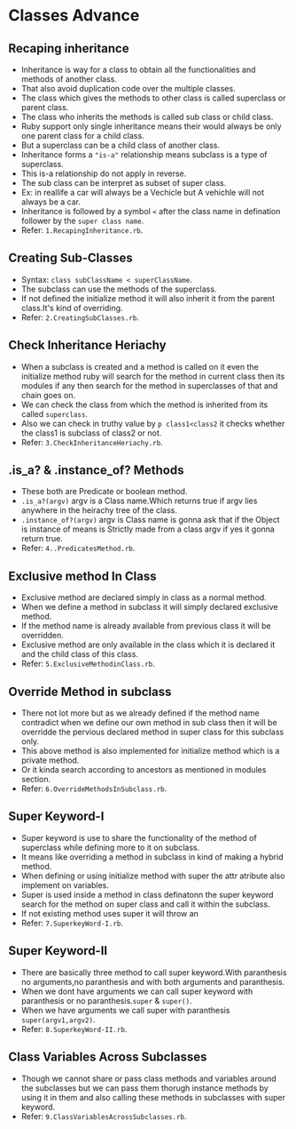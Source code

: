 # Classes Advance

 ## Recaping inheritance
  - Inheritance is way for a class to obtain all the functionalities and methods of another class.
  - That also avoid duplication code over the multiple classes.
  - The class which gives the methods to other class is called superclass or parent class.
  - The class who inherits the methods is called sub class or child class.
  - Ruby support only single inheritance means their would always be only one parent class for a child class.
  - But a superclass can be a child class of another class.
  - Inheritance forms a `"is-a"` relationship means subclass is a type of superclass.
  - This is-a relationship do not apply in reverse.
  - The sub class can be interpret as subset of super class.
  - Ex: in reallife a car will always be a Vechicle but A vehichle will not always be a car.
  - Inheritance is followed by a symbol `<` after the class name in defination follower by the `super class name`.
  - Refer: `1.RecapingInheritance.rb`.

 ## Creating Sub-Classes
  - Syntax: `class subClassName < superClassName`.
  - The subclass can use the methods of the superclass.
  - If not defined the initialize method it will also inherit it from the parent class.It's kind of overriding.
  - Refer: `2.CreatingSubClasses.rb`.

 ## Check Inheritance Heriachy 
  - When a subclass is created and a method is called on it even the initialize method ruby will search for the method in current class then its modules if any then search for the method in superclasses of that and chain goes on. 
  - We can check the class from which the method is inherited from its called `superclass`.
  - Also we can check in truthy value by `p class1<class2` it checks whether the class1 is subclass of class2 or not.
  - Refer: `3.CheckInheritanceHeriachy.rb`.

 ## .is_a? & .instance_of? Methods
  - These both are Predicate or boolean method.
  - `.is_a?(argv)` argv is a Class name.Which returns true if argv lies anywhere in the heirachy tree of the class.
  - `.instance_of?(argv)` argv is Class name is gonna ask that if the Object is instance of means is Strictly made from a class argv if yes it gonna return true.
  - Refer: `4..PredicatesMethod.rb`.

 ## Exclusive method In Class
  - Exclusive method are declared simply in class as a normal method.
  - When we define a method in subclass it will simply declared exclusive method.
  - If the method name is already available from previous class it will be overridden.
  - Exclusive method are only available in the class which it is declared it and the child class of this class.
  - Refer: `5.ExclusiveMethodinClass.rb`.

 ## Override Method in subclass
  - There not lot more but as we already defined if the method name contradict when we define our own method in sub class then it will be overridde the pervious declared method in super class for this subclass only.
  - This above method is also implemented for initialize method which is a private method.
  - Or it kinda search according to ancestors as mentioned in modules section.
  - Refer: `6.OverrideMethodsInSubclass.rb`.

 ## Super Keyword-I
  - Super keyword is use to share the functionality of the method of superclass while defining more to it on subclass.
  - It means like overriding a method in subclass in kind of making a hybrid method.
  - When defining or using initialize method with super the attr atribute also implement on variables.
  - Super is used inside a method in class definatonn the super keyword search for the method on super class and call it within the subclass.
  - If not existing method uses super it will throw an
  - Refer: `7.SuperkeyWord-I.rb`.

 ## Super Keyword-II
  - There are basically three method to call super keyword.With paranthesis no arguments,no paranthesis and with both arguments and paranthesis.
  - When we dont have arguments we can call super keyword with paranthesis or no paranthesis.`super` & `super()`.
  - When we have arguments we call super with paranthesis `super(argv1,argv2)`.
  - Refer: `8.SuperkeyWord-II.rb`.

 ## Class Variables Across Subclasses
  - Though we cannot share or pass class methods and variables around the subclasses but we can pass them thorugh instance methods by using it in them and also calling these methods in subclasses with super keyword.
  - Refer: `9.ClassVariablesAcrossSubclasses.rb`.
 
 ## 